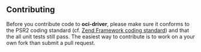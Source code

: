 Contributing
-------------

Before you contribute code to **oci-driver**, please make sure it conforms to the PSR2 coding standard (cf.
[Zend Framework coding standard](https://github.com/zendframework/zend-coding-standard)) and that the all unit tests still pass. The easiest way to contribute is to work on a your own fork than submit a pull request.

